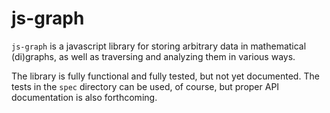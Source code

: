 js-graph
========

`js-graph` is a javascript library for storing arbitrary data in mathematical (di)graphs,
as well as traversing and analyzing them in various ways.

The library is fully functional and fully tested, but not yet documented. The tests in
the `spec` directory can be used, of course, but proper API documentation is also
forthcoming.
